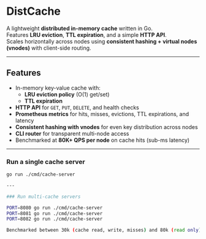 # DistCache

A lightweight **distributed in-memory cache** written in Go.  
Features **LRU eviction**, **TTL expiration**, and a simple **HTTP API**.  
Scales horizontally across nodes using **consistent hashing + virtual nodes (vnodes)** with client-side routing.

---

## Features
- In-memory key-value cache with:
  - **LRU eviction policy** (O(1) get/set)
  - **TTL expiration**
- **HTTP API** for `GET`, `PUT`, `DELETE`, and health checks
- **Prometheus metrics** for hits, misses, evictions, TTL expirations, and latency
- **Consistent hashing with vnodes** for even key distribution across nodes
- **CLI router** for transparent multi-node access
- Benchmarked at **80K+ QPS per node** on cache hits (sub-ms latency)

---

### Run a single cache server
```bash
go run ./cmd/cache-server

---

### Run multi-cache servers

PORT=8080 go run ./cmd/cache-server
PORT=8081 go run ./cmd/cache-server
PORT=8082 go run ./cmd/cache-server

Benchmarked between 30k (cache read, write, misses) and 80k (read only) QPS

